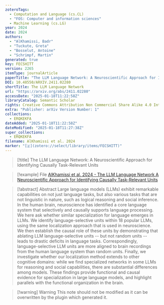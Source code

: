 ```yaml
---
zoteroTags:
  - Computation and Language (cs.CL)
  - "FOS: Computer and information sciences"
  - Machine Learning (cs.LG)
year: 2024
date: 2024
authors:
  - "AlKhamissi, Badr"
  - "Tuckute, Greta"
  - "Bosselut, Antoine"
  - "Schrimpf, Martin"
generated: true
key: FECSHITT
version: 2265
itemType: journalArticle
paperTitle: "The LLM Language Network: A Neuroscientific Approach for Identifying Causally Task-Relevant Units"
DOI: 10.48550/ARXIV.2411.02280
shortTitle: The LLM Language Network
url: "https://arxiv.org/abs/2411.02280"
accessDate: "2025-01-18T11:22:58Z"
libraryCatalog: Semantic Scholar
rights: Creative Commons Attribution Non Commercial Share Alike 4.0 International
extra: "Publisher: arXiv Version Number: 1"
collections:
  - ERQKEKFA
dateAdded: "2025-01-18T11:22:58Z"
dateModified: "2025-01-18T11:27:38Z"
super_collections:
  - ERQKEKFA
filename: AlKhamissi et al. 2024
marker: "[🇿](zotero://select/library/items/FECSHITT)"
---
```


> [!title] The LLM Language Network: A Neuroscientific Approach for Identifying Causally Task-Relevant Units

> [!example] File
> [AlKhamissi et al. 2024 - The LLM Language Network A Neuroscientific Approach for Identifying Causally Task-Relevant Units](/Papers/PDFs/AlKhamissi%20et%20al.%202024%20-%20The%20LLM%20Language%20Network%20A%20Neuroscientific%20Approach%20for%20Identifying%20Causally%20Task-Relevant%20Units.pdf)

> [!abstract] Abstract
> Large language models (LLMs) exhibit remarkable capabilities on not just language tasks, but also various tasks that are not linguistic in nature, such as logical reasoning and social inference. In the human brain, neuroscience has identified a core language system that selectively and causally supports language processing. We here ask whether similar specialization for language emerges in LLMs. We identify language-selective units within 18 popular LLMs, using the same localization approach that is used in neuroscience. We then establish the causal role of these units by demonstrating that ablating LLM language-selective units -- but not random units -- leads to drastic deficits in language tasks. Correspondingly, language-selective LLM units are more aligned to brain recordings from the human language system than random units. Finally, we investigate whether our localization method extends to other cognitive domains: while we find specialized networks in some LLMs for reasoning and social capabilities, there are substantial differences among models. These findings provide functional and causal evidence for specialization in large language models, and highlight parallels with the functional organization in the brain.

>[!warning] Warning
> This note should not be modified as it can be overwritten by the plugin which generated it.

